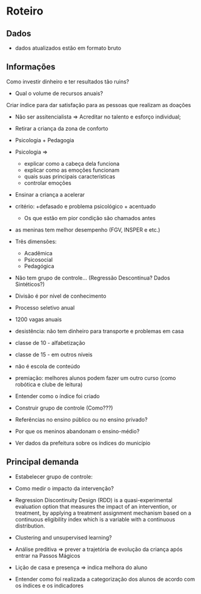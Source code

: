 # Roteiro

## Dados

- dados atualizados estão em formato bruto



## Informações

Como investir dinheiro e ter resultados tão ruins? 
- Qual o volume de recursos anuais?

Criar índice para dar satisfação para as pessoas que realizam as doações

- Não ser assitencialista => Acreditar no talento e esforço individual;
- Retirar a criança da zona de conforto
- Psicologia + Pedagogia
- Psicologia => 
	- explicar como a cabeça dela funciona
	- explicar como as emoções funcionam
	- quais suas principais características
	- controlar emoções
- Ensinar a criança a acelerar

- critério: +defasado e problema psicológico + acentuado 
	- Os que estão em pior condição são chamados antes

- as meninas tem melhor desempenho (FGV, INSPER e etc.)

- Três dimensões:
	- Acadêmica
	- Psicosocial
	- Pedagógica

- Não tem grupo de controle... (Regressão Descontínua? Dados Sintéticos?)
- Divisão é por nível de conhecimento
- Processo seletivo anual
- 1200 vagas anuais
- desistência: não tem dinheiro para transporte e problemas em casa
- classe de 10 - alfabetização
- classe de 15 - em outros níveis
- não é escola de conteúdo
- premiação: melhores alunos podem fazer um outro curso (como robótica e clube de leitura)

- Entender como o índice foi criado

- Construir grupo de controle (Como???)
- Referências no ensino público ou no ensino privado?
- Por que os meninos abandonam o ensino-médio?


- Ver dados da prefeitura sobre os índices do município

## Principal demanda

- Estabelecer grupo de controle:

- Como medir o impacto da intervenção?

- Regression Discontinuity Design (RDD) is a quasi-experimental evaluation option that measures the impact of an intervention, or treatment, by applying a treatment assignment mechanism based on a continuous eligibility index which is a variable with a continuous distribution.

- Clustering and unsupervised learning?

- Análise preditiva => prever a trajetória de evolução da criança após entrar na Passos Mágicos

- Lição de casa e presença => indica melhora do aluno

- Entender como foi realizada a categorização dos alunos de acordo com os índices e os indicadores
